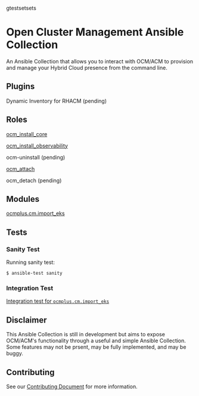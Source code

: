 gtestsetsets
# Open Cluster Management Ansible Collection

An Ansible Collection that allows you to interact with OCM/ACM to provision and manage your Hybrid Cloud presence from the command line.

## Plugins

Dynamic Inventory for RHACM (pending)

## Roles

[ocm_install_core](roles/ocm_install_core/README.md)

[ocm_install_observability](roles/ocm_install_observability/README.md)

ocm-uninstall (pending)

[ocm_attach](roles/ocm_attach/README.md)

ocm_detach (pending)

## Modules

[ocmplus.cm.import_eks](plugins/modules/import_eks.py)

## Tests

### Sanity Test

Running sanity test:

    $ ansible-test sanity

### Integration Test

[Integration test for `ocmplus.cm.import_eks`](tests/integration/targets/import_eks/README.md)

## Disclaimer

This Ansible Collection is still in development but aims to expose OCM/ACM's functionality through a useful and simple Ansible Collection.  Some features may not be prsent, may be fully implemented, and may be buggy.  

## Contributing

See our [Contributing Document](CONTRIBUTING.md) for more information.  
